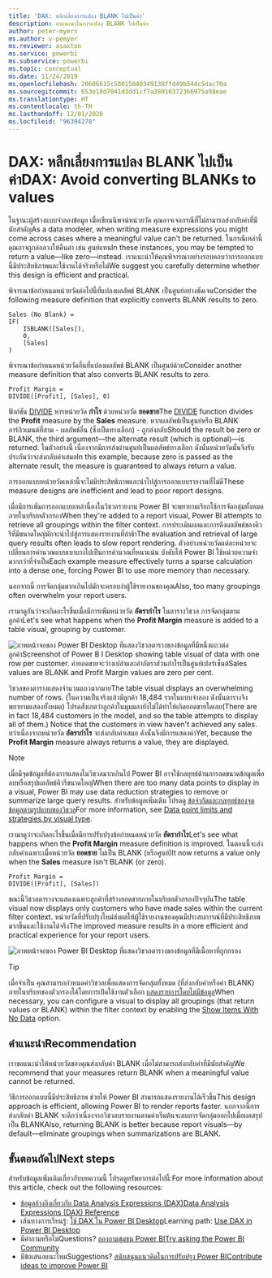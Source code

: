 ```yaml
---
title: 'DAX: หลีกเลี่ยงการแปลง BLANK ไปเป็นค่า'
description: คำแนะนำในการแปลง BLANK ไปเป็นค่า
author: peter-myers
ms.author: v-pemyer
ms.reviewer: asaxton
ms.service: powerbi
ms.subservice: powerbi
ms.topic: conceptual
ms.date: 11/24/2019
ms.openlocfilehash: 20686615c58015040349138ffd49b544c5dac70a
ms.sourcegitcommit: 653e18d7041d3dd1cf7a38010372366975a98eae
ms.translationtype: HT
ms.contentlocale: th-TH
ms.lasthandoff: 12/01/2020
ms.locfileid: "96394278"
---
```

# <a name="dax-avoid-converting-blanks-to-values"></a><span data-ttu-id="aea5b-103">DAX: หลีกเลี่ยงการแปลง BLANK ไปเป็นค่า</span><span class="sxs-lookup"><span data-stu-id="aea5b-103">DAX: Avoid converting BLANKs to values</span></span>

<span data-ttu-id="aea5b-104">ในฐานะผู้สร้างแบบจำลองข้อมูล เมื่อเขียนนิพจน์หน่วยวัด คุณอาจเจอกรณีที่ไม่สามารถส่งกลับค่าที่มีนัยสำคัญ</span><span class="sxs-lookup"><span data-stu-id="aea5b-104">As a data modeler, when writing measure expressions you might come across cases where a meaningful value can't be returned.</span></span> <span data-ttu-id="aea5b-105">ในกรณีเหล่านี้ คุณอาจถูกล่อลวงให้คืนค่า เช่น ศูนย์แทน</span><span class="sxs-lookup"><span data-stu-id="aea5b-105">In these instances, you may be tempted to return a value—like zero—instead.</span></span> <span data-ttu-id="aea5b-106">เราแนะนำให้คุณพิจารณาอย่างรอบคอบว่าการออกแบบนี้มีประสิทธิภาพและใช้งานได้จริงหรือไม่</span><span class="sxs-lookup"><span data-stu-id="aea5b-106">We suggest you carefully determine whether this design is efficient and practical.</span></span>

<span data-ttu-id="aea5b-107">พิจารณาข้อกำหนดหน่วยวัดต่อไปนี้ที่แปลงผลลัพธ์ BLANK เป็นศูนย์อย่างชัดเจน</span><span class="sxs-lookup"><span data-stu-id="aea5b-107">Consider the following measure definition that explicitly converts BLANK results to zero.</span></span>

```dax
Sales (No Blank) =
IF(
    ISBLANK([Sales]),
    0,
    [Sales]
)
```

<span data-ttu-id="aea5b-108">พิจารณาข้อกำหนดหน่วยวัดอื่นที่แปลงผลลัพธ์ BLANK เป็นศูนย์ด้วย</span><span class="sxs-lookup"><span data-stu-id="aea5b-108">Consider another measure definition that also converts BLANK results to zero.</span></span>

```dax
Profit Margin =
DIVIDE([Profit], [Sales], 0)
```

<span data-ttu-id="aea5b-109">ฟังก์ชัน [DIVIDE](/dax/divide-function-dax) หารหน่วยวัด **กำไร** ด้วยหน่วยวัด **ยอดขาย**</span><span class="sxs-lookup"><span data-stu-id="aea5b-109">The [DIVIDE](/dax/divide-function-dax) function divides the **Profit** measure by the **Sales** measure.</span></span> <span data-ttu-id="aea5b-110">หากผลลัพธ์เป็นศูนย์หรือ BLANK อาร์กิวเมนต์ที่สาม - ผลลัพธ์อื่น (ซึ่งเป็นทางเลือก) - ถูกส่งกลับ</span><span class="sxs-lookup"><span data-stu-id="aea5b-110">Should the result be zero or BLANK, the third argument—the alternate result (which is optional)—is returned.</span></span> <span data-ttu-id="aea5b-111">ในตัวอย่างนี้ เนื่องจากมีการส่งผ่านศูนย์เป็นผลลัพธ์ทางเลือก ดังนั้นหน่วยวัดนั้นจึงรับประกันว่าจะส่งกลับค่าเสมอ</span><span class="sxs-lookup"><span data-stu-id="aea5b-111">In this example, because zero is passed as the alternate result, the measure is guaranteed to always return a value.</span></span>

<span data-ttu-id="aea5b-112">การออกแบบหน่วยวัดเหล่านี้จะไม่มีประสิทธิภาพและนำไปสู่การออกแบบรายงานที่ไม่ดี</span><span class="sxs-lookup"><span data-stu-id="aea5b-112">These measure designs are inefficient and lead to poor report designs.</span></span>

<span data-ttu-id="aea5b-113">เมื่อมีการเพิ่มการออกแบบเหล่านี้ลงในวิชวลรายงาน Power BI จะพยายามเรียกใช้การจัดกลุ่มทั้งหมดภายในบริบทตัวกรอง</span><span class="sxs-lookup"><span data-stu-id="aea5b-113">When they're added to a report visual, Power BI attempts to retrieve all groupings within the filter context.</span></span> <span data-ttu-id="aea5b-114">การประเมินผลและการดึงผลลัพธ์ของคิวรีที่มีขนาดใหญ่มักจะนำไปสู่การแสดงรายงานที่ล่าช้า</span><span class="sxs-lookup"><span data-stu-id="aea5b-114">The evaluation and retrieval of large query results often leads to slow report rendering.</span></span> <span data-ttu-id="aea5b-115">ตัวอย่างหน่วยวัดแต่ละหน่วยจะเปลี่ยนการคำนวณแบบเบาบางไปเป็นการคำนวณที่หนาแน่น บังคับให้ Power BI ใช้หน่วยความจำมากกว่าที่จำเป็น</span><span class="sxs-lookup"><span data-stu-id="aea5b-115">Each example measure effectively turns a sparse calculation into a dense one, forcing Power BI to use more memory than necessary.</span></span>

<span data-ttu-id="aea5b-116">นอกจากนี้ การจัดกลุ่มมากเกินไปมักจะครอบงำผู้ใช้รายงานของคุณ</span><span class="sxs-lookup"><span data-stu-id="aea5b-116">Also, too many groupings often overwhelm your report users.</span></span>

<span data-ttu-id="aea5b-117">เรามาดูกันว่าจะเกิดอะไรขึ้นเมื่อมีการเพิ่มหน่วยวัด **อัตรากำไร** ในตารางวิชวล การจัดกลุ่มตามลูกค้า</span><span class="sxs-lookup"><span data-stu-id="aea5b-117">Let's see what happens when the **Profit Margin** measure is added to a table visual, grouping by customer.</span></span>

![<span data-ttu-id="aea5b-118">ภาพหน้าจอของ Power BI Desktop ที่แสดงวิชวลตารางของข้อมูลที่มีหนึ่งแถวต่อลูกค้า</span><span class="sxs-lookup"><span data-stu-id="aea5b-118">Screenshot of Power B I Desktop showing table visual of data with one row per customer.</span></span> <span data-ttu-id="aea5b-119">ค่ายอดขายจะว่างเปล่าและค่าอัตราส่วนกำไรเป็นศูนย์เปอร์เซ็นต์</span><span class="sxs-lookup"><span data-stu-id="aea5b-119">Sales values are BLANK and Profit Margin values are zero per cent.</span></span> ](media/dax-avoid-converting-blank/table-visual-poor.png)

<span data-ttu-id="aea5b-120">วิชวลของตารางแสดงจำนวนแถวมากมาย</span><span class="sxs-lookup"><span data-stu-id="aea5b-120">The table visual displays an overwhelming number of rows.</span></span> <span data-ttu-id="aea5b-121">(ในความเป็นจริงแล้วมีลูกค้า 18,484 รายในแบบจำลอง ดังนั้นตารางจึงพยายามแสดงทั้งหมด) โปรดสังเกตว่าลูกค้าในมุมมองยังไม่ได้ทำให้เกิดยอดขายใดเลย</span><span class="sxs-lookup"><span data-stu-id="aea5b-121">(There are in fact 18,484 customers in the model, and so the table attempts to display all of them.) Notice that the customers in view haven't achieved any sales.</span></span> <span data-ttu-id="aea5b-122">ทว่าเนื่องจากหน่วยวัด **อัตรากำไร** จะส่งกลับค่าเสมอ ดังนั้นจึงมีการแสดงค่า</span><span class="sxs-lookup"><span data-stu-id="aea5b-122">Yet, because the **Profit Margin** measure always returns a value, they are displayed.</span></span>

> [!NOTE]
> <span data-ttu-id="aea5b-123">เมื่อมีจุดข้อมูลที่ต้องการแสดงในวิชวลมากเกินไป Power BI อาจใช้กลยุทธ์ด้านการลดขนาดข้อมูลเพื่อลบหรือสรุปผลลัพธ์คิวรีขนาดใหญ่</span><span class="sxs-lookup"><span data-stu-id="aea5b-123">When there are too many data points to display in a visual, Power BI may use data reduction strategies to remove or summarize large query results.</span></span> <span data-ttu-id="aea5b-124">สำหรับข้อมูลเพิ่มเติม โปรดดู [ข้อจำกัดและกลยุทธ์ของจุดข้อมูลตามรูปแบบของวิชวล](../visuals/power-bi-data-points.md)</span><span class="sxs-lookup"><span data-stu-id="aea5b-124">For more information, see [Data point limits and strategies by visual type](../visuals/power-bi-data-points.md).</span></span>

<span data-ttu-id="aea5b-125">เรามาดูว่าจะเกิดอะไรขึ้นเมื่อมีการปรับปรุงข้อกำหนดหน่วยวัด **อัตรากำไร**</span><span class="sxs-lookup"><span data-stu-id="aea5b-125">Let's see what happens when the **Profit Margin** measure definition is improved.</span></span> <span data-ttu-id="aea5b-126">ในตอนนี้จะส่งกลับค่าเฉพาะเมื่อหน่วยวัด **ยอดขาย** ไม่เป็น BLANK (หรือศูนย์)</span><span class="sxs-lookup"><span data-stu-id="aea5b-126">It now returns a value only when the **Sales** measure isn't BLANK (or zero).</span></span>

```dax
Profit Margin =
DIVIDE([Profit], [Sales])
```

<span data-ttu-id="aea5b-127">ขณะนี้วิชวลตารางจะแสดงเฉพาะลูกค้าที่สร้างยอดขายภายในบริบทตัวกรองปัจจุบัน</span><span class="sxs-lookup"><span data-stu-id="aea5b-127">The table visual now displays only customers who have made sales within the current filter context.</span></span> <span data-ttu-id="aea5b-128">หน่วยวัดที่ปรับปรุงใหม่ส่งผลให้ผู้ใช้รายงานของคุณมีประสบการณ์ที่มีประสิทธิภาพมากขึ้นและใช้งานได้จริง</span><span class="sxs-lookup"><span data-stu-id="aea5b-128">The improved measure results in a more efficient and practical experience for your report users.</span></span>

![ภาพหน้าจอของ Power BI Desktop ที่แสดงวิชวลตารางของข้อมูลที่มีเนื้อหาที่ถูกกรอง](media/dax-avoid-converting-blank/table-visual-good.png)

> [!TIP]
> <span data-ttu-id="aea5b-130">เมื่อจำเป็น คุณสามารถกำหนดค่าวิชวลเพื่อแสดงการจัดกลุ่มทั้งหมด (ที่ส่งกลับค่าหรือค่า BLANK) ภายในบริบทของตัวกรองได้โดยการเปิดใช้งานตัวเลือก [แสดงรายการโดยไม่มีข้อมูล](../create-reports/desktop-show-items-no-data.md)</span><span class="sxs-lookup"><span data-stu-id="aea5b-130">When necessary, you can configure a visual to display all groupings (that return values or BLANK) within the filter context by enabling the [Show Items With No Data](../create-reports/desktop-show-items-no-data.md) option.</span></span>

## <a name="recommendation"></a><span data-ttu-id="aea5b-131">คำแนะนำ</span><span class="sxs-lookup"><span data-stu-id="aea5b-131">Recommendation</span></span>

<span data-ttu-id="aea5b-132">เราขอแนะนำให้หน่วยวัดของคุณส่งกลับค่า BLANK เมื่อไม่สามารถส่งกลับค่าที่มีนัยสำคัญ</span><span class="sxs-lookup"><span data-stu-id="aea5b-132">We recommend that your measures return BLANK when a meaningful value cannot be returned.</span></span>

<span data-ttu-id="aea5b-133">วิธีการออกแบบนี้มีประสิทธิภาพ ช่วยให้ Power BI สามารถแสดงรายงานได้เร็วขึ้น</span><span class="sxs-lookup"><span data-stu-id="aea5b-133">This design approach is efficient, allowing Power BI to render reports faster.</span></span> <span data-ttu-id="aea5b-134">นอกจากนี้การส่งกลับค่า BLANK จะดีกว่าเนื่องจากวิชวลบรายงานตามค่าเริ่มต้นจะลบการจัดกลุ่มออกไปเมื่อผลสรุปเป็น BLANK</span><span class="sxs-lookup"><span data-stu-id="aea5b-134">Also, returning BLANK is better because report visuals—by default—eliminate groupings when summarizations are BLANK.</span></span>

## <a name="next-steps"></a><span data-ttu-id="aea5b-135">ขั้นตอนถัดไป</span><span class="sxs-lookup"><span data-stu-id="aea5b-135">Next steps</span></span>

<span data-ttu-id="aea5b-136">สำหรับข้อมูลเพิ่มเติมเกี่ยวกับบทความนี้ โปรดดูทรัพยากรต่อไปนี้:</span><span class="sxs-lookup"><span data-stu-id="aea5b-136">For more information about this article, check out the following resources:</span></span>

- [<span data-ttu-id="aea5b-137">ข้อมูลอ้างอิงเกี่ยวกับ Data Analysis Expressions (DAX)</span><span class="sxs-lookup"><span data-stu-id="aea5b-137">Data Analysis Expressions (DAX) Reference</span></span>](/dax/)
- <span data-ttu-id="aea5b-138">เส้นทางการเรียนรู้: [ใช้ DAX ใน Power BI Desktop](/learn/paths/dax-power-bi/)</span><span class="sxs-lookup"><span data-stu-id="aea5b-138">Learning path: [Use DAX in Power BI Desktop](/learn/paths/dax-power-bi/)</span></span>
- <span data-ttu-id="aea5b-139">มีคำถามหรือไม่</span><span class="sxs-lookup"><span data-stu-id="aea5b-139">Questions?</span></span> [<span data-ttu-id="aea5b-140">ลองถามชุมชน Power BI</span><span class="sxs-lookup"><span data-stu-id="aea5b-140">Try asking the Power BI Community</span></span>](https://community.powerbi.com/)
- <span data-ttu-id="aea5b-141">มีข้อเสนอแนะไหม</span><span class="sxs-lookup"><span data-stu-id="aea5b-141">Suggestions?</span></span> [<span data-ttu-id="aea5b-142">สนับสนุนแนวคิดในการปรับปรุง Power BI</span><span class="sxs-lookup"><span data-stu-id="aea5b-142">Contribute ideas to improve Power BI</span></span>](https://ideas.powerbi.com)